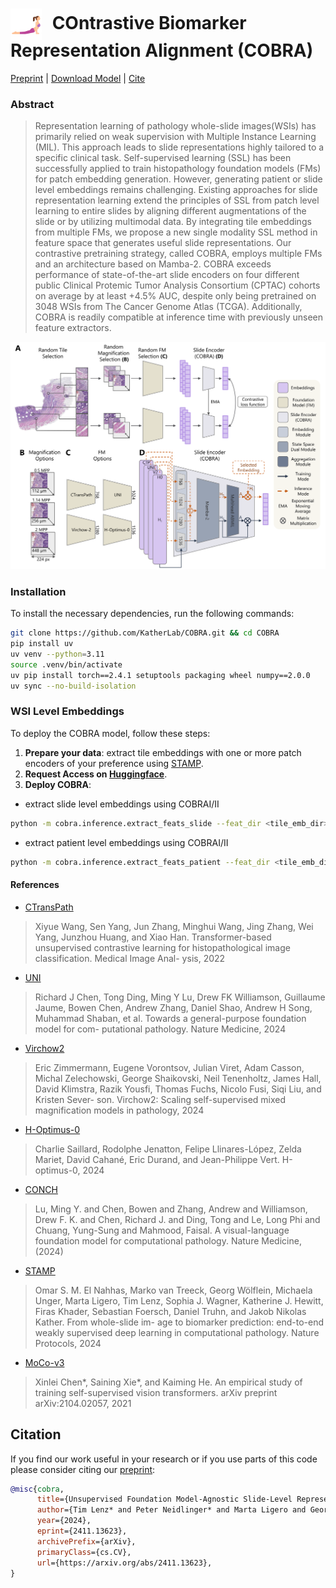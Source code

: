<h1>
    <img src="assets/cobra.png" alt="failed loading the image" width="50" style="vertical-align: middle; margin-right: 10px;">
    COntrastive Biomarker Representation Alignment (COBRA)
</h1>

[Preprint](https://arxiv.org/abs/2411.13623) | [Download Model](https://huggingface.co/KatherLab/COBRA) | [Cite](#citation)

### Abstract

>Representation learning of pathology whole-slide images(WSIs) has primarily relied on weak supervision with Multiple Instance Learning (MIL). This approach leads to slide representations highly tailored to a specific clinical task. Self-supervised learning (SSL) has been successfully applied to train histopathology foundation models (FMs) for patch embedding generation. However, generating patient or slide level embeddings remains challenging. Existing approaches for slide representation learning extend the principles of SSL from patch level learning to entire slides by aligning different augmentations of the slide or by utilizing multimodal data. By integrating tile embeddings from multiple FMs, we propose a new single modality SSL method in feature space that generates useful slide representations. Our contrastive pretraining strategy, called COBRA, employs multiple FMs and an architecture based on Mamba-2. COBRA exceeds performance of state-of-the-art slide encoders on four different public Clinical Protemic Tumor Analysis Consortium (CPTAC) cohorts on average by at least +4.5% AUC, despite only being pretrained on 3048 WSIs from The Cancer Genome Atlas (TCGA). Additionally, COBRA is readily compatible at inference time with previously unseen feature extractors.

<p align="center">
    <img src="assets/fig1.png" alt="failed loading the image" width="1100"/>
</p>

### Installation

To install the necessary dependencies, run the following commands:

```bash
git clone https://github.com/KatherLab/COBRA.git && cd COBRA
pip install uv
uv venv --python=3.11
source .venv/bin/activate
uv pip install torch==2.4.1 setuptools packaging wheel numpy==2.0.0
uv sync --no-build-isolation
```

### WSI Level Embeddings

To deploy the COBRA model, follow these steps:

1. **Prepare your data**: extract tile embeddings with one or more patch encoders of your preference using [STAMP](https://github.com/KatherLab/STAMP).
2. **Request Access on [Huggingface](https://huggingface.co/KatherLab/COBRA)**.
3. **Deploy COBRA**: 
- extract slide level embeddings using COBRAI/II
```bash 
python -m cobra.inference.extract_feats_slide --feat_dir <tile_emb_dir> --output_dir <slide_emb_dir> (--checkpoint_path <checkpoint_path> --config <path_to_config> | -d)  
```
- extract patient level embeddings using COBRAI/II
```bash 
python -m cobra.inference.extract_feats_patient --feat_dir <tile_emb_dir> --output_dir <slide_emb_dir>  --slide_table <slide_table_path>  (--checkpoint_path <checkpoint_path> --config <path_to_config> | -d) 
```

#### References
- [CTransPath](https://github.com/Xiyue-Wang/TransPath)
>Xiyue Wang, Sen Yang, Jun Zhang, Minghui Wang,
>Jing Zhang, Wei Yang, Junzhou Huang, and Xiao Han.
>Transformer-based unsupervised contrastive learning for
>histopathological image classification. Medical Image Anal-
>ysis, 2022
- [UNI](https://github.com/mahmoodlab/uni)
>Richard J Chen, Tong Ding, Ming Y Lu, Drew FK
>Williamson, Guillaume Jaume, Bowen Chen, Andrew
>Zhang, Daniel Shao, Andrew H Song, Muhammad Shaban,
>et al. Towards a general-purpose foundation model for com-
>putational pathology. Nature Medicine, 2024
- [Virchow2](https://huggingface.co/paige-ai/Virchow2)
>Eric Zimmermann, Eugene Vorontsov, Julian Viret, Adam
>Casson, Michal Zelechowski, George Shaikovski, Neil
>Tenenholtz, James Hall, David Klimstra, Razik Yousfi,
>Thomas Fuchs, Nicolo Fusi, Siqi Liu, and Kristen Sever-
>son. Virchow2: Scaling self-supervised mixed magnification
>models in pathology, 2024
- [H-Optimus-0](https://github.com/bioptimus/releases/tree/main/models/h-optimus/v0)
>Charlie Saillard, Rodolphe Jenatton, Felipe Llinares-López,
>Zelda Mariet, David Cahané, Eric Durand, and Jean-Philippe
>Vert. H-optimus-0, 2024
- [CONCH](https://github.com/mahmoodlab/CONCH)
>Lu, Ming Y. and Chen, Bowen and Zhang, Andrew and Williamson, Drew F. K. and Chen, Richard J. and Ding, Tong and Le, Long Phi and Chuang, Yung-Sung and Mahmood, Faisal. A visual-language foundation model for computational pathology. Nature Medicine, (2024)
- [STAMP](https://github.com/KatherLab/STAMP)
>Omar S. M. El Nahhas, Marko van Treeck, Georg Wölflein,
>Michaela Unger, Marta Ligero, Tim Lenz, Sophia J. Wagner,
>Katherine J. Hewitt, Firas Khader, Sebastian Foersch, Daniel
>Truhn, and Jakob Nikolas Kather. From whole-slide im-
>age to biomarker prediction: end-to-end weakly supervised
>deep learning in computational pathology. Nature Protocols,
>2024
- [MoCo-v3](https://github.com/facebookresearch/moco-v3)
>Xinlei Chen*, Saining Xie*, and Kaiming He. An empirical
>study of training self-supervised vision transformers. arXiv
>preprint arXiv:2104.02057, 2021

## Citation

If you find our work useful in your research or if you use parts of this code please consider citing our [preprint](https://arxiv.org/abs/2411.13623):

```bibtex
@misc{cobra,
      title={Unsupervised Foundation Model-Agnostic Slide-Level Representation Learning}, 
      author={Tim Lenz* and Peter Neidlinger* and Marta Ligero and Georg Wölflein and Marko van Treeck and Jakob Nikolas Kather},
      year={2024},
      eprint={2411.13623},
      archivePrefix={arXiv},
      primaryClass={cs.CV},
      url={https://arxiv.org/abs/2411.13623}, 
}
```
